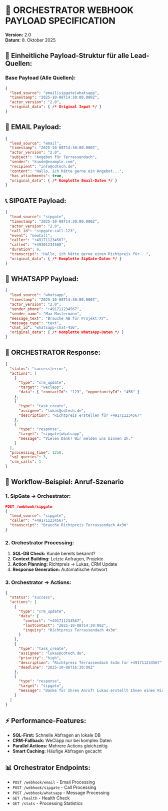# 📡 ORCHESTRATOR WEBHOOK PAYLOAD SPECIFICATION
**Version:** 2.0  
**Datum:** 8. Oktober 2025

## 🎯 **Einheitliche Payload-Struktur für alle Lead-Quellen:**

### **Base Payload (Alle Quellen):**
```json
{
  "lead_source": "email|sipgate|whatsapp",
  "timestamp": "2025-10-08T14:30:00.000Z",
  "actor_version": "2.0",
  "original_data": { /* Original Input */ }
}
```

## 📧 **EMAIL Payload:**
```json
{
  "lead_source": "email",
  "timestamp": "2025-10-08T14:30:00.000Z",
  "actor_version": "2.0",
  "subject": "Angebot für Terrassendach",
  "sender": "kunde@example.com", 
  "recipient": "info@cdtech.de",
  "content": "Hallo, ich hätte gerne ein Angebot...",
  "has_attachments": true,
  "original_data": { /* Komplette Email-Daten */ }
}
```

## 📞 **SIPGATE Payload:**
```json
{
  "lead_source": "sipgate",
  "timestamp": "2025-10-08T14:30:00.000Z", 
  "actor_version": "2.0",
  "call_id": "sipgate-call-123",
  "event": "newCall",
  "caller": "+491711234567",
  "called": "+49301234568",
  "duration": 0,
  "transcript": "Hallo, ich hätte gerne einen Richtpreis für...",
  "original_data": { /* Komplette SipGate-Daten */ }
}
```

## 💬 **WHATSAPP Payload:**
```json
{
  "lead_source": "whatsapp",
  "timestamp": "2025-10-08T14:30:00.000Z",
  "actor_version": "2.0", 
  "sender_phone": "+491711234567",
  "sender_name": "Max Mustermann",
  "message_text": "Brauche AB für Projekt XY",
  "message_type": "text",
  "chat_id": "whatsapp-chat-456",
  "original_data": { /* Komplette WhatsApp-Daten */ }
}
```

## 🧠 **ORCHESTRATOR Response:**
```json
{
  "status": "success|error",
  "actions": [
    {
      "type": "crm_update",
      "target": "weclapp",
      "data": { "contactId": "123", "opportunityId": "456" }
    },
    {
      "type": "task_create", 
      "assignee": "lukas@cdtech.de",
      "description": "Richtpreis erstellen für +491711234567"
    },
    {
      "type": "response",
      "target": "sipgate|whatsapp", 
      "message": "Vielen Dank! Wir melden uns binnen 2h."
    }
  ],
  "processing_time": 1250,
  "sql_queries": 3,
  "crm_calls": 1
}
```

## 🔄 **Workflow-Beispiel: Anruf-Szenario**

### **1. SipGate → Orchestrator:**
```json
POST /webhook/sipgate
{
  "lead_source": "sipgate",
  "caller": "+491711234567", 
  "transcript": "Brauche Richtpreis Terrassendach 4x3m"
}
```

### **2. Orchestrator Processing:**
1. **SQL-DB Check:** Kunde bereits bekannt?
2. **Context Building:** Letzte Anfragen, Projekte
3. **Action Planning:** Richtpreis → Lukas, CRM Update
4. **Response Generation:** Automatische Antwort

### **3. Orchestrator → Actions:**
```json
{
  "status": "success",
  "actions": [
    {
      "type": "crm_update",
      "data": { 
        "contact": "+491711234567",
        "lastContact": "2025-10-08T14:30:00Z",
        "inquiry": "Richtpreis Terrassendach 4x3m"
      }
    },
    {
      "type": "task_create",
      "assignee": "lukas@cdtech.de", 
      "priority": "high",
      "description": "Richtpreis Terrassendach 4x3m für +491711234567",
      "deadline": "2025-10-08T16:30:00Z"
    },
    {
      "type": "response",
      "target": "sipgate",
      "message": "Danke für Ihren Anruf! Lukas erstellt Ihnen einen Richtpreis und meldet sich heute noch."
    }
  ]
}
```

## ⚡ **Performance-Features:**
- **SQL-First:** Schnelle Abfragen an lokale DB
- **CRM-Fallback:** WeClapp nur bei komplex Daten
- **Parallel Actions:** Mehrere Actions gleichzeitig
- **Smart Caching:** Häufige Abfragen gecacht

## 📊 **Orchestrator Endpoints:**
- `POST /webhook/email` - Email Processing  
- `POST /webhook/sipgate` - Call Processing
- `POST /webhook/whatsapp` - Message Processing
- `GET /health` - Health Check
- `GET /stats` - Processing Statistics